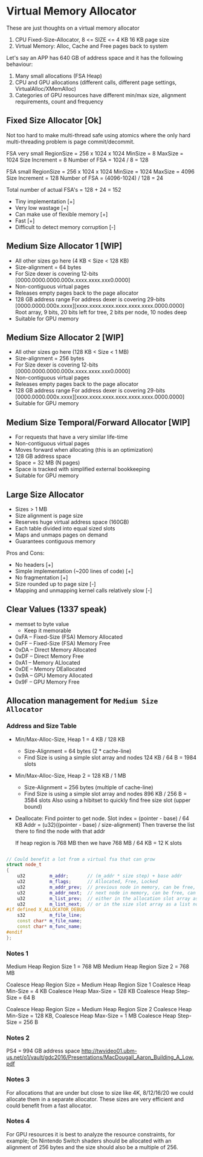 # Virtual Memory Allocator

These are just thoughts on a virtual memory allocator

1. CPU Fixed-Size-Allocator, 8 <= SIZE <= 4 KB
   16 KB page size
2. Virtual Memory: Alloc, Cache and Free pages back to system

Let's say an APP has 640 GB of address space and it has the following behaviour:

1. Many small allocations (FSA Heap)
2. CPU and GPU allocations (different calls, different page settings, VirtualAlloc/XMemAlloc)
3. Categories of GPU resources have different min/max size, alignment requirements, count and frequency

## Fixed Size Allocator [Ok]

Not too hard to make multi-thread safe using atomics where the only hard multi-threading problem is page commit/decommit.

FSA very small
  RegionSize = 256 x 1024 x 1024
  MinSize = 8
  MaxSize = 1024
  Size Increment = 8
  Number of FSA = 1024 / 8 = 128

FSA small
  RegionSize = 256 x 1024 x 1024
  MinSize = 1024
  MaxSize = 4096
  Size Increment = 128
  Number of FSA = (4096-1024) / 128 = 24

Total number of actual FSA's = 128 + 24 = 152

- Tiny implementation [+]
- Very low wastage [+]
- Can make use of flexible memory [+]
- Fast [+]
- Difficult to detect memory corruption [-]

## Medium Size Allocator 1 [WIP]

- All other sizes go here (4 KB < Size < 128 KB)
- Size-alignment = 64 bytes
- For Size dexer is covering 12-bits [0000.0000.0000.000x.xxxx.xxxx.xxx0.0000]
- Non-contiguous virtual pages
- Releases empty pages back to the page allocator
- 128 GB address range
  For address dexer is covering 29-bits [0000.0000.000x.xxxx][xxxx.xxxx.xxxx.xxxx.xxxx.xxxx.0000.0000]
  Root array, 9 bits, 20 bits left for tree, 2 bits per node, 10 nodes deep
- Suitable for GPU memory

## Medium Size Allocator 2 [WIP]

- All other sizes go here (128 KB < Size < 1 MB)
- Size-alignment = 256 bytes
- For Size dexer is covering 12-bits [0000.0000.0000.000x.xxxx.xxxx.xxx0.0000]
- Non-contiguous virtual pages
- Releases empty pages back to the page allocator
- 128 GB address range
  For address dexer is covering 29-bits [0000.0000.000x.xxxx][xxxx.xxxx.xxxx.xxxx.xxxx.xxxx.0000.0000]
- Suitable for GPU memory


## Medium Size Temporal/Forward Allocator [WIP]

- For requests that have a very similar life-time
- Non-contiguous virtual pages
- Moves forward when allocating (this is an optimization)
- 128 GB address space
- Space = 32 MB (N pages)
- Space is tracked with simplified external bookkeeping
- Suitable for GPU memory

## Large Size Allocator

- Sizes > 1 MB                                                                                             
- Size alignment is page size
- Reserves huge virtual address space (160GB)
- Each table divided into equal sized slots
- Maps and unmaps pages on demand
- Guarantees contiguous memory

Pros and Cons:

- No headers [+]
- Simple implementation (~200 lines of code) [+]
- No fragmentation [+]
- Size rounded up to page size [-]
- Mapping and unmapping kernel calls relatively slow [-]

## Clear Values (1337 speak)

- memset to byte value
  - Keep it memorable
- 0xFA – Fixed-Size (FSA) Memory Allocated
- 0xFF – Fixed-Size (FSA) Memory Free
- 0xDA – Direct Memory Allocated
- 0xDF – Direct Memory Free
- 0xA1 – Memory ALlocated
- 0xDE – Memory DEallocated
- 0x9A – GPU Memory Allocated
- 0x9F – GPU Memory Free

## Allocation management for `Medium Size Allocator`

### Address and Size Table

- Min/Max-Alloc-Size, Heap 1 =   4 KB / 128 KB
  - Size-Alignment = 64 bytes (2 * cache-line)
  - Find Size is using a simple slot array and nodes
    124 KB / 64 B = 1984 slots
- Min/Max-Alloc-Size, Heap 2 = 128 KB / 1   MB
  - Size-Alignment = 256 bytes (multiple of cache-line)
  - Find Size is using a simple slot array and nodes
    896 KB / 256 B = 3584 slots
    Also using a hibitset to quickly find free size slot (upper bound)

- Deallocate: Find pointer to get node.
  Slot index = (pointer - base) / 64 KB
  Addr = (u32)((pointer - base) / size-alignment)
  Then traverse the list there to find the node with that addr

  If heap region is 768 MB then we have 768 MB / 64 KB = 12 K slots

```C++

// Could benefit a lot from a virtual fsa that can grow
struct node_t
{
    u32         m_addr;       // (m_addr * size step) + base addr
    u32         m_flags;      // Allocated, Free, Locked
    u32         m_addr_prev;  // previous node in memory, can be free, can be allocated
    u32         m_addr_next;  // next node in memory, can be free, can be allocated
    u32         m_list_prev;  // either in the allocation slot array as a list node
    u32         m_list_next;  // or in the size slot array as a list node
#if defined X_ALLOCATOR_DEBUG
    s32         m_file_line;
    const char* m_file_name;
    const char* m_func_name;
#endif
};
```

### Notes 1

Medium Heap Region Size 1 = 768 MB
Medium Heap Region Size 2 = 768 MB

Coalesce Heap Region Size = Medium Heap Region Size 1
Coalesce Heap Min-Size = 4 KB
Coalesce Heap Max-Size = 128 KB
Coalesce Heap Step-Size = 64 B

Coalesce Heap Region Size = Medium Heap Region Size 2
Coalesce Heap Min-Size = 128 KB,
Coalesce Heap Max-Size = 1 MB
Coalesce Heap Step-Size = 256 B

### Notes 2

PS4 = 994 GB address space
<http://twvideo01.ubm-us.net/o1/vault/gdc2016/Presentations/MacDougall_Aaron_Building_A_Low.pdf>

### Notes 3

For allocations that are under but close to size like 4K, 8/12/16/20 we could allocate them in a separate allocator. These sizes are very efficient and could benefit from a fast allocator.

### Notes 4

For GPU resources it is best to analyze the resource constraints, for example; On Nintendo Switch shaders should be allocated with an alignment of 256 bytes and the size should also be a multiple of 256.
